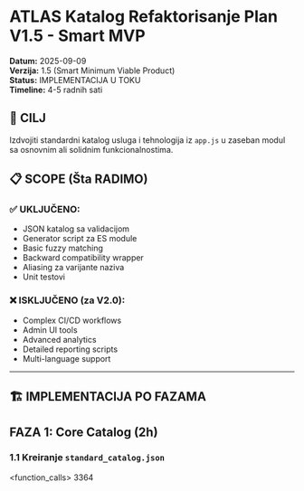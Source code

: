 # ATLAS Katalog Refaktorisanje Plan V1.5 - Smart MVP

**Datum:** 2025-09-09  
**Verzija:** 1.5 (Smart Minimum Viable Product)  
**Status:** IMPLEMENTACIJA U TOKU  
**Timeline:** 4-5 radnih sati  

## 🎯 **CILJ**

Izdvojiti standardni katalog usluga i tehnologija iz `app.js` u zaseban modul sa osnovnim ali solidnim funkcionalnostima.

## 📋 **SCOPE (Šta RADIMO)**

### ✅ **UKLJUČENO:**
- JSON katalog sa validacijom
- Generator script za ES module
- Basic fuzzy matching
- Backward compatibility wrapper
- Aliasing za varijante naziva
- Unit testovi

### ❌ **ISKLJUČENO (za V2.0):**
- Complex CI/CD workflows
- Admin UI tools
- Advanced analytics
- Detailed reporting scripts
- Multi-language support

---

## 🏗️ **IMPLEMENTACIJA PO FAZAMA**

## **FAZA 1: Core Catalog (2h)**

### **1.1 Kreiranje `standard_catalog.json`**

<function_calls>
<invoke name="get_terminal_output">
<parameter name="id">3364
